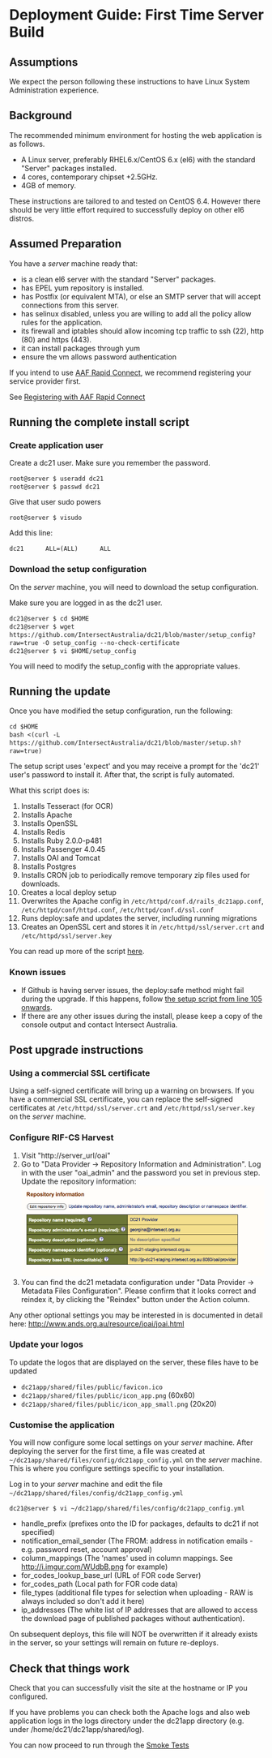 # Deployment Guide: First Time Server Build

## Assumptions

We expect the person following these instructions to have Linux System Administration experience.

## Background
The recommended minimum environment for hosting the web application is as follows.
* A Linux server, preferably RHEL6.x/CentOS 6.x (el6) with the standard "Server" packages installed.
* 4 cores, contemporary chipset +2.5GHz.
* 4GB of memory.

These instructions are tailored to and tested on CentOS 6.4. However there should be very little effort required to successfully deploy on other el6 distros.

## Assumed Preparation

You have a _server_ machine ready that:
* is a clean el6 server with the standard "Server" packages.
* has EPEL yum repository is installed.
* has Postfix (or equivalent MTA), or else an SMTP server that will accept connections from this server.
* has selinux disabled, unless you are willing to add all the policy allow rules for the application.
* its firewall and iptables should allow incoming tcp traffic to ssh (22), http (80) and https (443).
* it can install packages through yum
* ensure the vm allows password authentication

If you intend to use [AAF Rapid Connect](https://rapid.aaf.edu.au/registration), we recommend registering your service provider first.

See [Registering with AAF Rapid Connect](AAF_Registration.md)

## Running the complete install script

### Create application user
Create a dc21 user. Make sure you remember the password.
```
root@server $ useradd dc21
root@server $ passwd dc21
```
Give that user sudo powers
```
root@server $ visudo
```
Add this line:
```
dc21      ALL=(ALL)      ALL
```

### Download the setup configuration

On the _server_ machine, you will need to download the setup configuration.

Make sure you are logged in as the dc21 user.

```
dc21@server $ cd $HOME
dc21@server $ wget https://github.com/IntersectAustralia/dc21/blob/master/setup_config?raw=true -O setup_config --no-check-certificate
dc21@server $ vi $HOME/setup_config
```

You will need to modify the setup_config with the appropriate values.

## Running the update

Once you have modified the setup configuration, run the following:

```
cd $HOME
bash <(curl -L https://github.com/IntersectAustralia/dc21/blob/master/setup.sh?raw=true)
```
The setup script uses 'expect' and you may receive a prompt for the 'dc21' user's password to install it. After that, the script is fully automated.

What this script does is:

1. Installs Tesseract (for OCR)
2. Installs Apache
3. Installs OpenSSL
4. Installs Redis
5. Installs Ruby 2.0.0-p481
6. Installs Passenger 4.0.45
7. Installs OAI and Tomcat
8. Installs Postgres
9. Installs CRON job to periodically remove temporary zip files used for downloads.
10. Creates a local deploy setup
11. Overwrites the Apache config in `/etc/httpd/conf.d/rails_dc21app.conf`, `/etc/httpd/conf/httpd.conf`, `/etc/httpd/conf.d/ssl.conf`
12. Runs deploy:safe and updates the server, including running migrations
13. Creates an OpenSSL cert and stores it in `/etc/httpd/ssl/server.crt` and `/etc/httpd/ssl/server.key`

You can read up more of the script [here](https://github.com/IntersectAustralia/dc21/tree/master/vm_setup.sh).

### Known issues
* If Github is having server issues, the deploy:safe method might fail during the upgrade. If this happens, follow [the setup script from line 105 onwards](https://github.com/IntersectAustralia/dc21/tree/2.0.x/vm_setup.sh#L105).
* If there are any other issues during the install, please keep a copy of the console output and contact Intersect Australia.

## Post upgrade instructions

### Using a commercial SSL certificate
Using a self-signed certificate will bring up a warning on browsers. If you have a commercial SSL certificate, you can replace the self-signed certificates at `/etc/httpd/ssl/server.crt` and `/etc/httpd/ssl/server.key` on the _server_ machine.

### Configure RIF-CS Harvest
1. Visit "http://server_url/oai"
2. Go to "Data Provider -> Repository Information and Administration". Log in with the user "oai_admin" and the password you set in previous step. Update the repository information:
![jOAI Setup 1](files/joai%20setup%201.png)
3. You can find the dc21 metadata configuration under "Data Provider -> Metadata Files Configuration". Please confirm that it looks correct and reindex it, by clicking the "Reindex" button under the Action column.

Any other optional settings you may be interested in is documented in detail here: http://www.ands.org.au/resource/joai/joai.html

### Update your logos

To update the logos that are displayed on the server, these files have to be updated

* `dc21app/shared/files/public/favicon.ico`
* `dc21app/shared/files/public/icon_app.png` (60x60)
* `dc21app/shared/files/public/icon_app_small.png` (20x20)

### Customise the application
You will now configure some local settings on your _server_ machine. After deploying the server for the first time, a file was created at `~/dc21app/shared/files/config/dc21app_config.yml` on the _server_ machine. This is where you configure settings specific to your installation.

Log in to your _server_ machine and edit the file `~/dc21app/shared/files/config/dc21app_config.yml`
```
dc21@server $ vi ~/dc21app/shared/files/config/dc21app_config.yml
```

* handle_prefix (prefixes onto the ID for packages, defaults to dc21 if not specified)
* notification_email_sender (The FROM: address in notification emails - e.g. password reset, account approval)
* column_mappings (The 'names' used in column mappings. See http://i.imgur.com/WUdbB.png for example)
* for_codes_lookup_base_url (URL of FOR code Server)
* for_codes_path (Local path for FOR code data)
* file_types (additional file types for selection when uploading - RAW is always included so don't add it here)
* ip_addresses (The white list of IP addresses that are allowed to access the download page of published packages without authentication).

On subsequent deploys, this file will NOT be overwritten if it already exists in the server, so your settings will remain on future re-deploys.

## Check that things work
Check that you can successfully visit the site at the hostname or IP you configured.

If you have problems you can check both the Apache logs and also web application logs in the logs directory under the dc21app directory (e.g. under /home/dc21/dc21app/shared/log).

You can now proceed to run through the [Smoke Tests](Smoke_tests.md)
